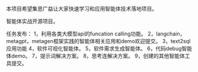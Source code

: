 本项目希望集思广益让大家快速学习和应用智能体技术落地项目。

智能体实战开源项目。

任务发布：
1，利用各类大模型api的funcation calling功能。
2，langchain，metagpt，metagen框架实践的智能体相关应用和demo欢迎提交。
3，text2sql应用功能
4，软件可视化智能体。
5，软件需求生成智能体。
6，代码debug智能体demo。
7，提示词解决方案。
8，思考连解决方案。
9，创建的其他智能体工具提交。

